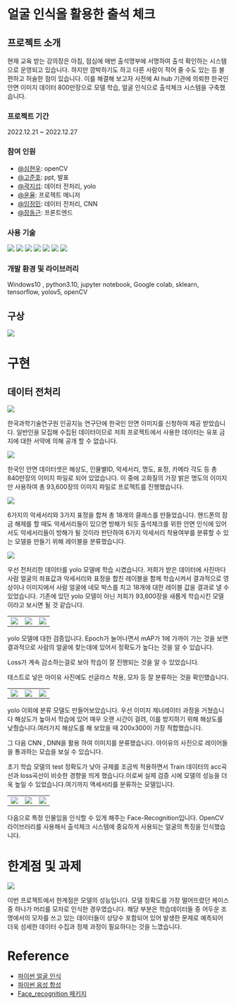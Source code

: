 # 얼굴 인식을 활용한 출석 체크
## 프로젝트 소개
현재 교육 받는 강의장은 아침, 점심에 매번 출석명부에 서명하여 출석 확인하는 시스템으로 운영되고 있습니다. 하지만 깜박하기도 하고 다른 사람이 적어 줄 수도 있는 등 불편하고 허술한 점이 있습니다. 이를 해결해 보고자 사전에 AI hub 기관에 의뢰한 한국인 안면 이미지 데이터 800만장으로 모델 학습, 얼굴 인식으로 출석체크 시스템을 구축했습니다.

### 프로젝트 기간
2022.12.21 ~ 2022.12.27

### 참여 인원
* [@심현우](https://github.com/hwbest403): openCV
* [@고준호](): ppt, 발표
* [@곽지섭](https://github.com/RynuRen): 데이터 전처리, yolo
* [@윤율](): 프로젝트 메니저
* [@임정민](https://github.com/min731): 데이터 전처리, CNN
* [@장동근](): 프론트엔드

### 사용 기술
<p>
    <img src="https://img.shields.io/badge/python-3776AB?style=flat-square&logo=Python&logoColor=white"/>
    <img src="https://img.shields.io/badge/Jupyter-F37626?style=flat-square&logo=jupyter&logoColor=white"/>
    <img src="https://img.shields.io/badge/pandas-150458?style=flat-square&logo=pandas&logoColor=white"/>
    <img src="https://img.shields.io/badge/NumPy-013243?style=flat-square&logo=numpy&logoColor=white"/>
    <img src="https://img.shields.io/badge/TensorFlow-FF6F00?style=flat-square&logo=tensorflow&logoColor=white"/>
    <img src="https://img.shields.io/badge/YOLO-00FFFF?style=flat-square&logo=yolo&logoColor=black"/>
    <img src="https://img.shields.io/badge/OpenCV-5C3EE8?style=flat-square&logo=opencv&logoColor=black"/>
</p>

### 개발 환경 및 라이브러리
Windows10 , python3.10, jupyter notebook, Google colab, sklearn, tensorflow, yolov5, openCV

## 구상

<img src="img_src/05.jpg">

# 구현
## 데이터 전처리
<img src="img_src/06.jpg">

한국과학기술연구원 인공지능 연구단에 한국인 안면 이미지를 신청하여 제공 받았습니다. 일반인을 모집해 수집된 데이터이므로 저희 프로젝트에서 사용한 데이터는 유포 금지에 대한 서약에 의해 공개 할 수 없습니다.

<img src="img_src/08.jpg">

한국인 안면 데이터셋은 해상도, 인물별ID, 악세서리, 명도, 표정, 카메라 각도 등 총 840만장의 이미지 파일로 되어 있었습니다. 이 중에 고화질의 가장 밝은 명도의 이미지만 사용하여 총 93,600장의 이미지 파일로 프로젝트를 진행했습니다.

<img src="img_src/13.jpg">

6가지의 악세서리와 3가지 표정을 합쳐 총 18개의 클래스를 만들었습니다. 핸드폰의 잠금 해제를 할 때도 악세서리들이 있으면 방해가 되듯 출석체크를 위한 안면 인식에 있어서도 악세서리들이 방해가 될 것이라 판단하여 6가지 악세서리 착용여부를 분류할 수 있는 모델을 만들기 위해 레이블을 분류했습니다.

<img src="img_src/14.jpg">

우선 전처리한 데이터를 yolo 모델에 학습 시켰습니다. 저희가 받은 데이터에 사진마다 사람 얼굴의 좌표값과 악세서리와 표정을 합친 레이블을 함께 학습시켜서 결과적으로 영상이나 이미지에서 사람 얼굴에 네모 박스를 치고 18개에 대한 레이블 값을 결과로 낼 수 있었습니다. 기존에 있던 yolo 모델이 아닌 저희가 93,600장을 새롭게 학습시킨 모델이라고 보시면 될 것 같습니다.

<table>
    <tr>
        <td>
            <img src="img_src/15.jpg">
        </td>
        <td>
            <img src="img_src/16.jpg">
        </td>
        <td>
            <img src="img_src/17.jpg">
        </td>
    <tr>
</table>

yolo 모델에 대한 검증입니다. Epoch가 늘어나면서 mAP가 1에 가까이 가는 것을 보면 결과적으로 사람의 얼굴에 찾는데에 있어서 정확도가 높다는 것을 알 수 있습니다.

Loss가 계속 감소하는걸로 보아 학습이 잘 진행되는 것을 알 수 있었습니다.

테스트로 넣은 아이유 사진에도 선글라스 착용, 모자 등 잘 분류하는 것을 확인했습니다.

<table>
    <tr>
        <td>
            <img src="img_src/18.jpg">
        </td>
        <td>
            <img src="img_src/19.jpg">
        </td>
        <td>
            <img src="img_src/20.jpg">
        </td>
    <tr>
</table>

yolo 이외에 분류 모델도 만들어보았습니다. 우선 이미지 제너레이터 과정을 거쳤습니다 해상도가 높아서 학습에 있어 매우 오랜 시간이 걸려, 이를 방지하기 위해 해상도를 낮췄습니다.여러가지 해상도를 해 보았을 때 200x300이 가장 적합했습니다.

그 다음 CNN , DNN을 활용 하여 이미지를 분류했습니다. 아이유의 사진으로 레이어들을 통과하는 모습을 보실 수 있습니다.

초기 학습 모델의 test 정확도가 낮아 규제를 조금씩 적용하면서 Train 데이터의 acc곡선과 loss곡선이 비슷한 경향을 띄게 했습니다.이로써 실제 검증 시에 모델의 성능을 더욱 높일 수 있었습니다.여기까지 액세서리를 분류하는 모델입니다.

<table>
    <tr>
        <td>
            <img src="img_src/21.jpg">
        </td>
        <td>
            <img src="img_src/22.jpg">
        </td>
        <td>
            <img src="img_src/23.jpg">
        </td>
    <tr>
</table>

다음으로 특정 인물임을 인식할 수 있게 해주는 Face-Recognition입니다. OpenCV 라이브러리를 사용해서 출석체크 시스템에 중요하게 사용되는 얼굴의 특징을 인식했습니다.

# 한계점 및 과제

<img src="img_src/25.jpg">

이번 프로젝트에서 한계점은 모델의 성능입니다. 모델 정확도를 가장 떨어뜨렸던 케이스 중 하나가 머리를 모자로 인식한 경우였습니다. 해당 부분은 학습데이터들 중 어두운 조명에서의 모자를 쓰고 있는 데이터들이 상당수 포함되어 있어 발생한 문제로 예측되어 더욱 섬세한 데이터 수집과 정제 과정이 필요하다는 것을 느꼈습니다.

# Reference
* [파이썬 얼굴 인식](https://ukayzm.github.io/python-face-recognition/)
* [파이썬 음성 합성](https://wikidocs.net/15213)
* [Face_recognition 패키지](https://github.com/ageitgey/face_recognition)